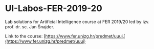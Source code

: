 # UI-Labos-FER-2019-20
Lab solutions for Artificial Intelligence course at FER 2019/20 led by izv. prof. dr. sc. Jan Šnajder.

Link to the course: [https://www.fer.unizg.hr/predmet/uuui.](https://www.fer.unizg.hr/predmet/uuui)
